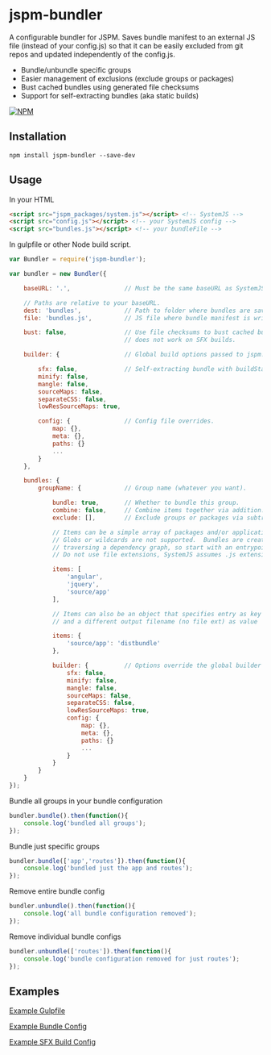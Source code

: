 # jspm-bundler

A configurable bundler for JSPM. Saves bundle manifest to an external JS file
(instead of your config.js) so that it can be easily excluded from git repos
and updated independently of the config.js.

* Bundle/unbundle specific groups
* Easier management of exclusions (exclude groups or packages)
* Bust cached bundles using generated file checksums
* Support for self-extracting bundles (aka static builds)

[![NPM](https://nodei.co/npm/jspm-bundler.png?downloads=true)](https://nodei.co/npm/jspm-bundler/)

## Installation

```
npm install jspm-bundler --save-dev
```

## Usage

In your HTML

```html
<script src="jspm_packages/system.js"></script> <!-- SystemJS -->
<script src="config.js"></script> <!-- your SystemJS config -->
<script src="bundles.js"></script> <!-- your bundleFile -->
```

In gulpfile or other Node build script.

```javascript
var Bundler = require('jspm-bundler');

var bundler = new Bundler({

    baseURL: '.',               // Must be the same baseURL as SystemJS.

    // Paths are relative to your baseURL.
    dest: 'bundles',            // Path to folder where bundles are saved.
    file: 'bundles.js',         // JS file where bundle manifest is written.

    bust: false,                // Use file checksums to bust cached bundles,
                                // does not work on SFX builds.

    builder: {                  // Global build options passed to jspm.Builder.

        sfx: false,             // Self-extracting bundle with buildStatic().
        minify: false,
        mangle: false,
        sourceMaps: false,
        separateCSS: false,
        lowResSourceMaps: true,

        config: {               // Config file overrides.
            map: {},
            meta: {},
            paths: {}
            ...
        }
    },

    bundles: {
        groupName: {            // Group name (whatever you want).

            bundle: true,       // Whether to bundle this group.
            combine: false,     // Combine items together via addition.
            exclude: [],        // Exclude groups or packages via subtraction.

            // Items can be a simple array of packages and/or application files.
            // Globs or wildcards are not supported.  Bundles are created by
            // traversing a dependency graph, so start with an entrypoint.
            // Do not use file extensions, SystemJS assumes .js extensions.

            items: [
                'angular',
                'jquery',
                'source/app'
            ],

            // Items can also be an object that specifies entry as key
            // and a different output filename (no file ext) as value

            items: {
                'source/app': 'distbundle'
            },

            builder: {          // Options override the global builder options.
                sfx: false,
                minify: false,
                mangle: false,
                sourceMaps: false,
                separateCSS: false,
                lowResSourceMaps: true,
                config: {
                    map: {},
                    meta: {},
                    paths: {}
                    ...
                }
            }
        }
    }
});
```

Bundle all groups in your bundle configuration

```javascript
bundler.bundle().then(function(){
    console.log('bundled all groups');
});
```

Bundle just specific groups

```javascript
bundler.bundle(['app','routes']).then(function(){
    console.log('bundled just the app and routes');
});
```

Remove entire bundle config

```javascript
bundler.unbundle().then(function(){
    console.log('all bundle configuration removed');
});
```

Remove individual bundle configs
```javascript
bundler.unbundle(['routes']).then(function(){
    console.log('bundle configuration removed for just routes');
});
```

## Examples

[Example Gulpfile](https://github.com/crstffr/jspm-bundler/blob/master/example/gulpfile.js)

[Example Bundle Config](https://github.com/crstffr/jspm-bundler/blob/master/example/bundle.config.js)

[Example SFX Build Config](https://github.com/crstffr/jspm-bundler/blob/master/example/build.sfx.config.js)

